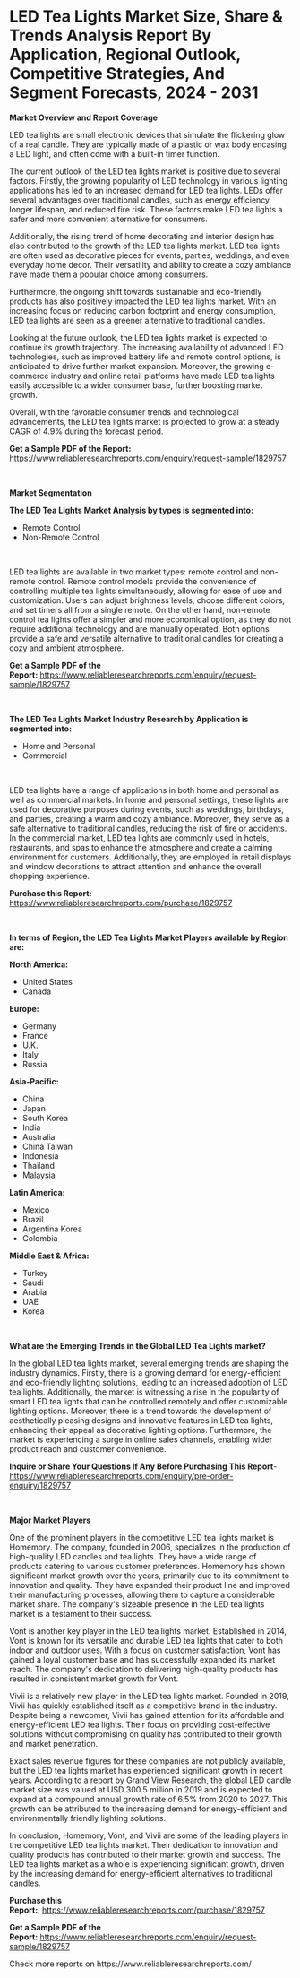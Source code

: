 <p><h1>LED Tea Lights Market Size, Share & Trends Analysis Report By Application, Regional Outlook, Competitive Strategies, And Segment Forecasts, 2024 - 2031</h1></p><p><strong>Market Overview and Report Coverage</strong></p>
<p><p>LED tea lights are small electronic devices that simulate the flickering glow of a real candle. They are typically made of a plastic or wax body encasing a LED light, and often come with a built-in timer function.</p><p>The current outlook of the LED tea lights market is positive due to several factors. Firstly, the growing popularity of LED technology in various lighting applications has led to an increased demand for LED tea lights. LEDs offer several advantages over traditional candles, such as energy efficiency, longer lifespan, and reduced fire risk. These factors make LED tea lights a safer and more convenient alternative for consumers.</p><p>Additionally, the rising trend of home decorating and interior design has also contributed to the growth of the LED tea lights market. LED tea lights are often used as decorative pieces for events, parties, weddings, and even everyday home decor. Their versatility and ability to create a cozy ambiance have made them a popular choice among consumers.</p><p>Furthermore, the ongoing shift towards sustainable and eco-friendly products has also positively impacted the LED tea lights market. With an increasing focus on reducing carbon footprint and energy consumption, LED tea lights are seen as a greener alternative to traditional candles.</p><p>Looking at the future outlook, the LED tea lights market is expected to continue its growth trajectory. The increasing availability of advanced LED technologies, such as improved battery life and remote control options, is anticipated to drive further market expansion. Moreover, the growing e-commerce industry and online retail platforms have made LED tea lights easily accessible to a wider consumer base, further boosting market growth.</p><p>Overall, with the favorable consumer trends and technological advancements, the LED tea lights market is projected to grow at a steady CAGR of 4.9% during the forecast period.</p></p>
<p><strong>Get a Sample PDF of the Report:</strong> <a href="https://www.reliableresearchreports.com/enquiry/request-sample/1829757">https://www.reliableresearchreports.com/enquiry/request-sample/1829757</a></p>
<p>&nbsp;</p>
<p><strong>Market Segmentation</strong></p>
<p><strong>The LED Tea Lights Market Analysis by types is segmented into:</strong></p>
<p><ul><li>Remote Control</li><li>Non-Remote Control</li></ul></p>
<p>&nbsp;</p>
<p><p>LED tea lights are available in two market types: remote control and non-remote control. Remote control models provide the convenience of controlling multiple tea lights simultaneously, allowing for ease of use and customization. Users can adjust brightness levels, choose different colors, and set timers all from a single remote. On the other hand, non-remote control tea lights offer a simpler and more economical option, as they do not require additional technology and are manually operated. Both options provide a safe and versatile alternative to traditional candles for creating a cozy and ambient atmosphere.</p></p>
<p><strong>Get a Sample PDF of the Report:</strong>&nbsp;<a href="https://www.reliableresearchreports.com/enquiry/request-sample/1829757">https://www.reliableresearchreports.com/enquiry/request-sample/1829757</a></p>
<p>&nbsp;</p>
<p><strong>The LED Tea Lights Market Industry Research by Application is segmented into:</strong></p>
<p><ul><li>Home and Personal</li><li>Commercial</li></ul></p>
<p>&nbsp;</p>
<p><p>LED tea lights have a range of applications in both home and personal as well as commercial markets. In home and personal settings, these lights are used for decorative purposes during events, such as weddings, birthdays, and parties, creating a warm and cozy ambiance. Moreover, they serve as a safe alternative to traditional candles, reducing the risk of fire or accidents. In the commercial market, LED tea lights are commonly used in hotels, restaurants, and spas to enhance the atmosphere and create a calming environment for customers. Additionally, they are employed in retail displays and window decorations to attract attention and enhance the overall shopping experience.</p></p>
<p><strong>Purchase this Report:</strong>&nbsp; <a href="https://www.reliableresearchreports.com/purchase/1829757">https://www.reliableresearchreports.com/purchase/1829757</a></p>
<p>&nbsp;</p>
<p><strong>In terms of Region, the LED Tea Lights Market Players available by Region are:</strong></p>
<p>
    <p> <strong> North America: </strong>
        <ul>
            <li>United States</li>
            <li>Canada</li>
        </ul>
        </p> 
    <p> <strong> Europe: </strong>
        <ul>
            <li>Germany</li>
            <li>France</li>
            <li>U.K.</li>
            <li>Italy</li>
            <li>Russia</li>
        </ul>
        </p> 
    <p> <strong> Asia-Pacific: </strong>
        <ul>
            <li>China</li>
            <li>Japan</li>
            <li>South Korea</li>
            <li>India</li>
            <li>Australia</li>
            <li>China Taiwan</li>
            <li>Indonesia</li>
            <li>Thailand</li>
            <li>Malaysia</li>
        </ul>
        </p> 
    <p> <strong> Latin America: </strong>
        <ul>
            <li>Mexico</li>
            <li>Brazil</li>
            <li>Argentina Korea</li>
            <li>Colombia</li>
        </ul>
        </p> 
    <p> <strong> Middle East & Africa: </strong>
        <ul>
            <li>Turkey</li>
            <li>Saudi</li>
            <li>Arabia</li>
            <li>UAE</li>
            <li>Korea</li>
        </ul>
    </p>
    </p>
<p>&nbsp;</p>
<p><strong>What are the Emerging Trends in the Global LED Tea Lights market?</strong></p>
<p><p>In the global LED tea lights market, several emerging trends are shaping the industry dynamics. Firstly, there is a growing demand for energy-efficient and eco-friendly lighting solutions, leading to an increased adoption of LED tea lights. Additionally, the market is witnessing a rise in the popularity of smart LED tea lights that can be controlled remotely and offer customizable lighting options. Moreover, there is a trend towards the development of aesthetically pleasing designs and innovative features in LED tea lights, enhancing their appeal as decorative lighting options. Furthermore, the market is experiencing a surge in online sales channels, enabling wider product reach and customer convenience.</p></p>
<p><strong>Inquire or Share Your Questions If Any Before Purchasing This Report</strong>- <a href="https://www.reliableresearchreports.com/enquiry/pre-order-enquiry/1829757">https://www.reliableresearchreports.com/enquiry/pre-order-enquiry/1829757</a></p>
<p>&nbsp;</p>
<p><strong>Major Market Players</strong></p>
<p><p>One of the prominent players in the competitive LED tea lights market is Homemory. The company, founded in 2006, specializes in the production of high-quality LED candles and tea lights. They have a wide range of products catering to various customer preferences. Homemory has shown significant market growth over the years, primarily due to its commitment to innovation and quality. They have expanded their product line and improved their manufacturing processes, allowing them to capture a considerable market share. The company's sizeable presence in the LED tea lights market is a testament to their success.</p><p>Vont is another key player in the LED tea lights market. Established in 2014, Vont is known for its versatile and durable LED tea lights that cater to both indoor and outdoor uses. With a focus on customer satisfaction, Vont has gained a loyal customer base and has successfully expanded its market reach. The company's dedication to delivering high-quality products has resulted in consistent market growth for Vont.</p><p>Vivii is a relatively new player in the LED tea lights market. Founded in 2019, Vivii has quickly established itself as a competitive brand in the industry. Despite being a newcomer, Vivii has gained attention for its affordable and energy-efficient LED tea lights. Their focus on providing cost-effective solutions without compromising on quality has contributed to their growth and market penetration.</p><p>Exact sales revenue figures for these companies are not publicly available, but the LED tea lights market has experienced significant growth in recent years. According to a report by Grand View Research, the global LED candle market size was valued at USD 300.5 million in 2019 and is expected to expand at a compound annual growth rate of 6.5% from 2020 to 2027. This growth can be attributed to the increasing demand for energy-efficient and environmentally friendly lighting solutions.</p><p>In conclusion, Homemory, Vont, and Vivii are some of the leading players in the competitive LED tea lights market. Their dedication to innovation and quality products has contributed to their market growth and success. The LED tea lights market as a whole is experiencing significant growth, driven by the increasing demand for energy-efficient alternatives to traditional candles.</p></p>
<p><strong>Purchase this Report:</strong>&nbsp;&nbsp;<a href="https://www.reliableresearchreports.com/purchase/1829757">https://www.reliableresearchreports.com/purchase/1829757</a></p>
<p></p>
<p><strong>Get a Sample PDF of the Report:</strong>&nbsp;<a href="https://www.reliableresearchreports.com/enquiry/request-sample/1829757">https://www.reliableresearchreports.com/enquiry/request-sample/1829757</a></p>
<p>Check more reports on https://www.reliableresearchreports.com/</p>